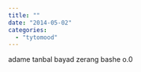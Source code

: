 ```yaml
---
title: ""
date: "2014-05-02"
categories: 
  - "tytomood"
---
```


adame tanbal bayad zerang bashe o.0
